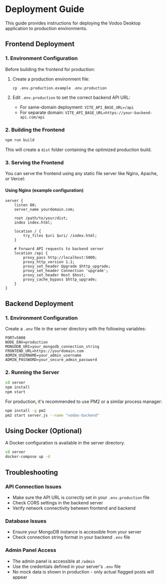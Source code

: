 # Deployment Guide

This guide provides instructions for deploying the Vodoo Desktop application to production environments.

## Frontend Deployment

### 1. Environment Configuration

Before building the frontend for production:

1. Create a production environment file:
   ```
   cp .env.production.example .env.production
   ```

2. Edit `.env.production` to set the correct backend API URL:
   - For same-domain deployment: `VITE_API_BASE_URL=/api`
   - For separate domain: `VITE_API_BASE_URL=https://your-backend-api.com/api`

### 2. Building the Frontend

```bash
npm run build
```

This will create a `dist` folder containing the optimized production build.

### 3. Serving the Frontend

You can serve the frontend using any static file server like Nginx, Apache, or Vercel:

#### Using Nginx (example configuration)

```nginx
server {
    listen 80;
    server_name yourdomain.com;

    root /path/to/your/dist;
    index index.html;

    location / {
        try_files $uri $uri/ /index.html;
    }

    # Forward API requests to backend server
    location /api {
        proxy_pass http://localhost:5000;
        proxy_http_version 1.1;
        proxy_set_header Upgrade $http_upgrade;
        proxy_set_header Connection 'upgrade';
        proxy_set_header Host $host;
        proxy_cache_bypass $http_upgrade;
    }
}
```

## Backend Deployment

### 1. Environment Configuration

Create a `.env` file in the server directory with the following variables:

```
PORT=5000
NODE_ENV=production
MONGODB_URI=your_mongodb_connection_string
FRONTEND_URL=https://yourdomain.com
ADMIN_USERNAME=your_admin_username
ADMIN_PASSWORD=your_secure_admin_password
```

### 2. Running the Server

```bash
cd server
npm install
npm start
```

For production, it's recommended to use PM2 or a similar process manager:

```bash
npm install -g pm2
pm2 start server.js --name "vodoo-backend"
```

## Using Docker (Optional)

A Docker configuration is available in the server directory.

```bash
cd server
docker-compose up -d
```

## Troubleshooting

### API Connection Issues

- Make sure the API URL is correctly set in your `.env.production` file
- Check CORS settings in the backend server
- Verify network connectivity between frontend and backend

### Database Issues

- Ensure your MongoDB instance is accessible from your server
- Check connection string format in your backend `.env` file

### Admin Panel Access

- The admin panel is accessible at `/admin` 
- Use the credentials defined in your server's `.env` file
- No mock data is shown in production - only actual flagged posts will appear
